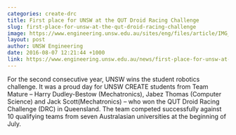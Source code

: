 ```yaml
---
categories: create-drc
title: First place for UNSW at the QUT Droid Racing Challenge
slug: first-place-for-unsw-at-the-qut-droid-racing-challenge
image: https://www.engineering.unsw.edu.au/sites/eng/files/article/IMG_20170704_112652.jpg
layout: post
author: UNSW Engineering
date: 2016-08-07 12:21:44 +1000
link: https://www.engineering.unsw.edu.au/news/first-place-for-unsw-at-the-qut-droid-racing-challenge
---
```

For the second consecutive year, UNSW wins the student robotics challenge. It was a proud day for UNSW CREATE students from Team Mature – Harry Dudley-Bestow (Mechatronics), Jabez Thomas (Computer Science) and Jack Scott(Mechatronics) – who won the QUT Droid Racing Challenge (DRC) in Queensland. The team competed successfully against 10 qualifying teams from seven Australasian universities at the beginning of July.
